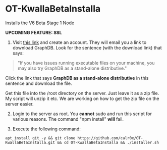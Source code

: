 # OT-KwallaBetaInstalla
Installs the V6 Beta Stage 1 Node

**UPCOMING FEATURE: SSL**

1. Visit [this link](https://www.ontotext.com/products/graphdb/graphdb-free/) and create an account. They will email you a link to download GraphDB. Look for the sentence (with the download link) that says:

> "If you have issues running executable files on your machine, you may also try GraphDB as a stand-alone distributive."

Click the link that says **GraphDB as a stand-alone distributive** in this sentence and download the file.

Get this file into the /root directory on the server. Just leave it as a zip file. My script will unzip it etc. We are working on how to get the zip file on the server easier.

2. Login to the server as root. You __cannot__ sudo and run this script for various reasons. The command "npm install" __will__ fail.

3. Execute the following command:

```
apt install git -y && git clone https://github.com/calr0x/OT-KwallaBetaInstalla.git && cd OT-KwallaBetaInstalla && ./installer.sh
```
